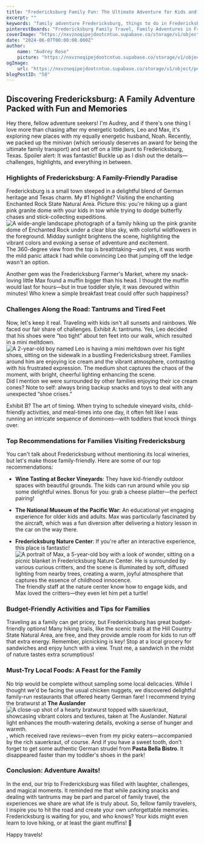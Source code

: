 ```yaml
---
title: "Fredericksburg Family Fun: The Ultimate Adventure for Kids and Parents Alike!"
excerpt: ""
keywords: "family adventure Fredericksburg, things to do in Fredericksburg Texas with kids, family-friendly activities Fredericksburg, Fredericksburg for families, Enchanted Rock family hike, Fredericksburg Farmer's Market, family travel tips Fredericksburg, kid-friendly wineries Fredericksburg, budget-friendly family activities Fredericksburg, Fredericksburg Nature Center, local foods Fredericksburg, German restaurants in Fredericksburg, toddler travel tips Fredericksburg, exploring Fredericksburg Texas, family vacation ideas Fredericksburg, Fredericksburg attractions for children"
pinterestBoards: "Fredericksburg Family Travel, Family Adventures in Fredericksburg, Family Travel Tips, Texas Travel with Kids"
coverImage: "https://nxvznoqipejdootcntuo.supabase.co/storage/v1/object/public/travel-blog-images/image_58_0.png"
date: "2024-06-07T00:00:00.000Z"
author:
    name: "Audrey Rose"
    picture: "https://nxvznoqipejdootcntuo.supabase.co/storage/v1/object/public/character-reference/audrey_avatar_square.png?t=2024-12-21T13%3A26%3A30.307Z"
ogImage:
    url: "https://nxvznoqipejdootcntuo.supabase.co/storage/v1/object/public/travel-blog-images/image_58_0.png"
blogPostID: "58"
---
```

    

## Discovering Fredericksburg: A Family Adventure Packed with Fun and Memories

Hey there, fellow adventure seekers! I'm Audrey, and if there's one thing I love more than chasing after my energetic toddlers, Leo and Max, it's exploring new places with my equally energetic husband, Noah. Recently, we packed up the minivan (which seriously deserves an award for being the ultimate family transport) and set off on a little jaunt to Fredericksburg, Texas. Spoiler alert: It was fantastic! Buckle up as I dish out the details—challenges, highlights, and everything in between. 

### Highlights of Fredericksburg: A Family-Friendly Paradise

Fredericksburg is a small town steeped in a delightful blend of German heritage and Texas charm. My #1 highlight? Visiting the enchanting Enchanted Rock State Natural Area. Picture this: you're hiking up a giant pink granite dome with your kids in tow while trying to dodge butterfly chases and stick-collecting expeditions. ![A wide-angle landscape photograph of a family hiking up the pink granite dome of Enchanted Rock under a clear blue sky, with colorful wildflowers in the foreground. Midday sunlight brightens the scene, highlighting the vibrant colors and evoking a sense of adventure and excitement.](https://nxvznoqipejdootcntuo.supabase.co/storage/v1/object/public/travel-blog-images/image_58_0.png) The 360-degree view from the top is breathtaking—and yes, it was worth the mild panic attack I had while convincing Leo that jumping off the ledge wasn't an option. 

Another gem was the Fredericksburg Farmer's Market, where my snack-loving little Max found a muffin bigger than his head. I thought the muffin would last for hours—but in true toddler style, it was devoured within minutes! Who knew a simple breakfast treat could offer such happiness? 

### Challenges Along the Road: Tantrums and Tired Feet

Now, let's keep it real. Traveling with kids isn't all sunsets and rainbows. We faced our fair share of challenges. Exhibit A: tantrums. Yes, Leo decided that his shoes were “too tight” about ten feet into our walk, which resulted in a mini meltdown. ![A 2-year-old boy named Leo is having a mini meltdown over his tight shoes, sitting on the sidewalk in a bustling Fredericksburg street. Families around him are enjoying ice cream and the vibrant atmosphere, contrasting with his frustrated expression. The medium shot captures the chaos of the moment, with bright, cheerful lighting enhancing the scene.](https://nxvznoqipejdootcntuo.supabase.co/storage/v1/object/public/travel-blog-images/image_58_3.png) Did I mention we were surrounded by other families enjoying their ice cream cones? Note to self: always bring backup snacks and toys to deal with any unexpected “shoe crises.”

Exhibit B? The art of timing. When trying to schedule vineyard visits, child-friendly activities, and meal-times into one day, it often felt like I was running an intricate sequence of dominoes—with toddlers that knock things over.

### Top Recommendations for Families Visiting Fredericksburg

You can't talk about Fredericksburg without mentioning its local wineries, but let's make those family-friendly. Here are some of our top recommendations:

- **Wine Tasting at Becker Vineyards**: They have kid-friendly outdoor spaces with beautiful grounds. The kids can run around while you sip some delightful wines. Bonus for you: grab a cheese platter—the perfect pairing!

- **The National Museum of the Pacific War**: An educational yet engaging experience for older kids and adults. Max was particularly fascinated by the aircraft, which was a fun diversion after delivering a history lesson in the car on the way there. 

- **Fredericksburg Nature Center**: If you're after an interactive experience, this place is fantastic! ![A portrait of Max, a 5-year-old boy with a look of wonder, sitting on a picnic blanket in Fredericksburg Nature Center. He is surrounded by various curious critters, and the scene is illuminated by soft, diffused lighting from nearby trees, creating a warm, joyful atmosphere that captures the essence of childhood innocence.](https://nxvznoqipejdootcntuo.supabase.co/storage/v1/object/public/travel-blog-images/image_58_1.png) The friendly staff at the nature center know how to engage kids, and Max loved the critters—they even let him pet a turtle! 

### Budget-Friendly Activities and Tips for Families

Traveling as a family can get pricey, but Fredericksburg has great budget-friendly options! Many hiking trails, like the scenic trails at the Hill Country State Natural Area, are free, and they provide ample room for kids to run off that extra energy. Remember, picnicking is key! Stop at a local grocery for sandwiches and enjoy lunch with a view. Trust me, a sandwich in the midst of nature tastes extra scrumptious!

### Must-Try Local Foods: A Feast for the Family

No trip would be complete without sampling some local delicacies. While I thought we'd be facing the usual chicken nuggets, we discovered delightful family-run restaurants that offered hearty German fare! I recommend trying the bratwurst at **The Auslander** ![A close-up shot of a hearty bratwurst topped with sauerkraut, showcasing vibrant colors and textures, taken at The Auslander. Natural light enhances the mouth-watering details, evoking a sense of hunger and warmth.](https://nxvznoqipejdootcntuo.supabase.co/storage/v1/object/public/travel-blog-images/image_58_2.png), which received rave reviews—even from my picky eaters—accompanied by the rich sauerkraut, of course. And if you have a sweet tooth, don't forget to get some authentic German strudel from **Pasta Bella Bistro**. It disappeared faster than my toddler's shoes in the park!

### Conclusion: Adventure Awaits!

In the end, our trip to Fredericksburg was filled with laughter, challenges, and magical moments. It reminded me that while packing snacks and dealing with tantrums may be part and parcel of family travel, the experiences we share are what life is truly about. So, fellow family travelers, I inspire you to hit the road and create your own unforgettable memories. Fredericksburg is waiting for you, and who knows? Your kids might even learn to love hiking, or at least the giant muffins! 🌼

Happy travels!